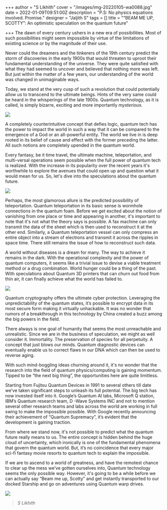 +++
author = "S Likhith"
cover = "/images/img-20220105-wa0088.jpg"
date = 2022-01-09T09:51:00Z
description = "P.S: No physics equations involved. Promise."
designer = "Jaljith S"
tags = []
title = "“BEAM ME UP, SCOTTY”: An optimistic speculation on the quantum future"

+++
The dawn of every century ushers in a new era of possibilities. Most of such possibilities might seem impossible by virtue of the limitations of existing science or by the magnitude of their use.

Never could the dreamers and the tinkerers of the 19th century predict the storm of discoveries in the early 1900s that would threaten to uproot their fundamental understanding of the universe. They were quite satisfied with what they had seemed to uncover and believed that nothing more was left. But just within the matter of a few years, our understanding of the world was changed in unimaginable ways.

Today, we stand at the very cusp of such a revolution that could potentially allow us to transcend to the ultimate beings. Hints of the very same could be heard in the whisperings of the late 1900s. Quantum technology, as it is called, is simply bizarre, exciting and more importantly _mysterious_.

![](/images/unnamed2.jpg)

A completely counterintuitive concept that defies logic, quantum tech has the power to impact the world in such a way that it can be compared to the emergence of a God or an all-powerful entity. The world we live in is deep rooted in its belief of cause and effect with the former preceding the latter. All such notions are completely upended in the quantum world.

Every fantasy, be it time travel, the ultimate machine, teleportation, and multi-versal operations seem possible when the full power of quantum tech is realized. With the increase in its popularity over the recent years it's worthwhile to explore the avenues that could open up and question what it would mean for us. So, let's dive into the speculations about the quantum future.

![](/images/unnamed1.jpg)

Perhaps, the most glamorous allure is the predicted possibility of teleportation. Quantum teleportation in its basic sense is wormhole connections in the quantum foam. Before we get excited about the notion of vanishing from one place or time and appearing in another, it's important to note that it's not what the theory says is possible. A fax machine can only transmit the data of the sheet which is then used to reconstruct it at the other end. Similarly, a Quantum teleportation vessel can only compress an entire object into a stream of electrons and transmit it across the ripples in space time. There still remains the issue of how to reconstruct such data.

A world without diseases is a dream for many. The way to achieve it remains in the dark. With the operational complexity and the power of quantum computers, it seems like a trivial issue to devise a viable treatment method or a drug combination. World hunger could be a thing of the past. With speculations about Quantum 3D printers that can churn out food from thin air, it can finally achieve what the world has failed to.

![](/images/unnamed-2.jpg)

Quantum cryptography offers the ultimate cyber protection. Leveraging the unpredictability of the quantum states, it’s possible to encrypt data in its most secure form making it virtually unhackable. It was no wonder that rumors of a breakthrough in this technology by China created a buzz among the big powers in the field.

There always is one goal of humanity that seems the most unreachable and unrealistic. Since we are in the business of speculation, we might as well consider it. Immortality. The preservation of species for all perpetuity. A concept that just blows our minds. Quantum diagnostic devices can eventually enable us to correct flaws in our DNA which can then be used to reverse aging.

With such mind-boggling ideas churning around it, it's no wonder that the research into the field of quantum physics/computing is gaining momentum. Tipped to be “the next big thing”, the opportunities here are quite limitless.

Starting from Fujitsu Quantum Devices in 1991 to several others till date we’ve taken significant steps to unleash its full potential. The big tech has now invested itself into it. Google’s Quantum AI labs, Microsoft Q station, IBM’s Quantum research team, D -Wave Systems INC and not to mention several other research teams and labs across the world are working in full swing to make the impossible possible. With Google recently announcing their achievement of “Quantum Supremacy”, it’s evident that the development is gaining traction.

From where we stand now, it's not possible to predict what the quantum future really means to us. The entire concept is hidden behind the huge cloud of uncertainty, which ironically is one of the fundamental phenomena that govern the quantum world. But, it’s no coincidence that every major sci-fi fantasy movie resorts to quantum tech to explain the impossible.

If we are to ascend to a world of greatness, and have the remotest chance to clear up the mess we’ve gotten ourselves into, Quantum technology seems the only possible way. However, it's going to be a while before we can actually say “Beam me up, Scotty” and get instantly transported to our docked Starship and go on adventures using Quantum warp drives.

![](/images/tc4.jpg)

> _S Likhith_